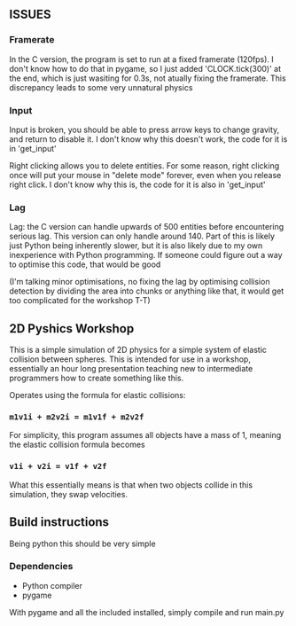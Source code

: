 ## ISSUES
### Framerate
In the C version, the program is set to run at a fixed framerate (120fps). I don't know how to do that in pygame,
so I just added 'CLOCK.tick(300)' at the end, which is just wasiting for 0.3s, not atually fixing the framerate.
This discrepancy leads to some very unnatural physics
### Input
Input is broken, you should be able to press arrow keys to change gravity, and return to disable it. I don't know 
why this doesn't work, the code for it is in 'get_input'

Right clicking allows you to delete entities. For some reason, right clicking once will put your mouse in "delete 
mode" forever, even when you release right click. I don't know why this is, the code for it is also in 'get_input'
### Lag
Lag: the C version can handle upwards of 500 entities before encountering serious lag. This version can only handle
around 140. Part of this is likely just Python being inherently slower, but it is also likely due to my own
inexperience with Python programming. If someone could figure out a way to optimise this code, that would be good

(I'm talking minor optimisations, no fixing the lag by optimising collision detection by dividing the area into 
chunks or anything like that, it would get too complicated for the workshop T-T)

## 2D Pyshics Workshop

This is a simple simulation of 2D physics for a simple system of elastic collision between spheres.
This is intended for use in a workshop, essentially an hour long presentation teaching new to intermediate programmers how to create something like this. 

Operates using the formula for elastic collisions: 
### ```m1v1i + m2v2i = m1v1f + m2v2f```

For simplicity, this program assumes all objects have a mass of 1, meaning the elastic collision formula becomes
### ```v1i + v2i = v1f + v2f```

What this essentially means is that when two objects collide in this simulation, they swap velocities.

## Build instructions
Being python this should be very simple
### Dependencies
- Python compiler
- pygame

With pygame and all the included installed, simply compile and run main.py